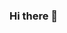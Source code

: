 ### Hi there 👋

<!--
**michaelrsee/michaelrsee** is a ✨ _special_ ✨ repository because its `README.md` (this file) appears on your GitHub profile.

Here are some ideas to get you started:

- 🔭 I’m currently working on a lot Application Insight monitoring in Azure.
- 🌱 I’m currently studying for the AZ-104 exam!
- 🤔 I’m looking for help with Azure Bicep best practices.
- 💬 Ask me about how to make sure your production support doesn't fail. 
- 📫 How to reach me: michael.r.see@outlook.com
- 😄 Pronouns: He/Him
- ⚡ Fun fact: My college days cover band played CBGB's. 
-->
